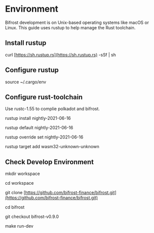 # Environment

Bifrost development is on Unix-based operating systems like macOS or Linux. This guide uses rustup to help manage the Rust toolchain. 

## Install rustup

curl [https://sh.rustup.rs](https://sh.rustup.rs) -sSf \| sh

## Configure rustup

source ~/.cargo/env

## Configure rust-toolchain

Use rustc-1.55 to complie polkadot and bifrost.

rustup install nightly-2021-06-16

rustup default nightly-2021-06-16

rustup override set nightly-2021-06-16

rustup target add wasm32-unknown-unknown

## Check Develop Environment

mkdir workspace

cd workspace

git clone [https://github.com/bifrost-finance/bifrost.git](https://github.com/bifrost-finance/bifrost.git) 

cd bifrost

git checkout bifrost-v0.9.0 

make run-dev

## 

